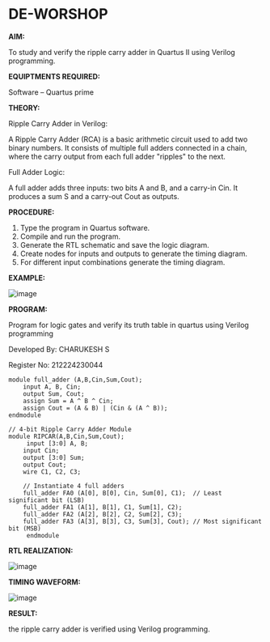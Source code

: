 # DE-WORSHOP

**AIM:**

To study and verify the ripple carry adder in Quartus II using Verilog programming.

**EQUIPTMENTS REQUIRED:**

Software – Quartus prime

**THEORY:**

Ripple Carry Adder in Verilog:

A Ripple Carry Adder (RCA) is a basic arithmetic circuit used to add two binary numbers. It consists of multiple full adders connected in a chain, where the carry output from each full adder "ripples" to the next.

Full Adder Logic:

A full adder adds three inputs: two bits A and B, and a carry-in Cin. It produces a sum S and a carry-out Cout as outputs.

**PROCEDURE:**

1.	Type the program in Quartus software.
2.	Compile and run the program.
3.	Generate the RTL schematic and save the logic diagram.
4.	Create nodes for inputs and outputs to generate the timing diagram.
5.	For different input combinations generate the timing diagram.

**EXAMPLE:**

![image](https://github.com/user-attachments/assets/72736fcf-c368-416c-a3b5-b817af563db1)


**PROGRAM:**

Program for logic gates and verify its truth table in quartus using Verilog programming

Developed By: CHARUKESH S

Register No: 212224230044
```
module full_adder (A,B,Cin,Sum,Cout);
    input A, B, Cin;      
    output Sum, Cout;
    assign Sum = A ^ B ^ Cin;            
    assign Cout = (A & B) | (Cin & (A ^ B)); 
endmodule

// 4-bit Ripple Carry Adder Module
module RIPCAR(A,B,Cin,Sum,Cout);
     input [3:0] A, B;      
    input Cin;            
    output [3:0] Sum;     
    output Cout;      
    wire C1, C2, C3;       

    // Instantiate 4 full adders
    full_adder FA0 (A[0], B[0], Cin, Sum[0], C1);  // Least significant bit (LSB)
    full_adder FA1 (A[1], B[1], C1, Sum[1], C2);
    full_adder FA2 (A[2], B[2], C2, Sum[2], C3);
    full_adder FA3 (A[3], B[3], C3, Sum[3], Cout); // Most significant bit (MSB)
	 endmodule
```

**RTL REALIZATION:**

![image](https://github.com/user-attachments/assets/864661cf-4c94-4d96-af08-f26824d6f5d2)


**TIMING WAVEFORM:**

![image](https://github.com/user-attachments/assets/d954a356-1637-434b-9826-d586a10548a9)


**RESULT:**

the ripple carry adder is verified using Verilog programming.
